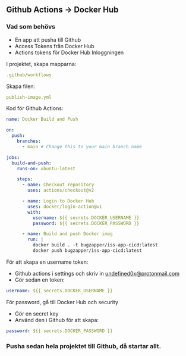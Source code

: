 ## Github Actions -> Docker Hub

### Vad som behövs

- En app att pusha till Github
- Access Tokens från Docker Hub
- Actions tokens för Docker Hub Inloggningen

I projektet, skapa mapparna:

```yml
.github/workflows
```

Skapa filen:

```yml
publish-image.yml
```

Kod för Github Actions:

```yml
name: Docker Build and Push

on:
  push:
    branches:
      - main # Change this to your main branch name    

jobs:
  build-and-push:
    runs-on: ubuntu-latest

    steps:
      - name: Checkout repository
        uses: actions/checkout@v2

      - name: Login to Docker Hub
        uses: docker/login-action@v1
        with:
          username: ${{ secrets.DOCKER_USERNAME }}
          password: ${{ secrets.DOCKER_PASSWORD }}

      - name: Build and push Docker imag
        run: |
          docker build . -t bugzapper/iss-app-cicd:latest
          docker push bugzapper/iss-app-cicd:latest
```

För att skapa en username token:

- Github actions i settings och skriv in undefined0x@protonmail.com
- Gör sedan en token:

```yml
username: ${{ secrets.DOCKER_USERNAME }}
```

För password, gå till Docker Hub och security

- Gör en secret key
- Använd den i Github för att skapa:

```yml
password: ${{ secrets.DOCKER_PASSWORD }}
```

### Pusha sedan hela projektet till Github, då startar allt.
